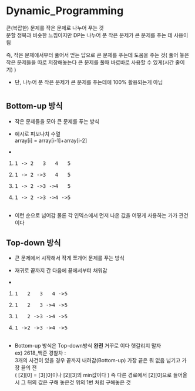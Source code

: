 # Dynamic_Programming

큰(복잡한) 문제를 작은 문제로 나누어 푸는 것  
분할 정복과 비슷한 느낌이지만 DP는 나누어 푼 작은 문제가 큰 문제를 푸는 데 사용이 됨  

즉, 작은 문제에서부터 풀어서 얻는 답으로 큰 문제를 푸는데 도움을 주는 것( 풀어 놓은 작은 문제들을 따로 저장해놓는다 큰 문제를 풀때 바로바로 사용할 수 있게(시간 줄이기) )

* 단, 나누어 푼 작은 문제가 큰 문제를 푸는데에 100% 활용되는게 아님


# 

## Bottom-up 방식

- 작은 문제들을 모아 큰 문제를 푸는 방식
- 예시로 피보나치 수열  
array[i] = array[i-1]+array[i-2]  

- 
1. <pre>1 -> 2   3   4   5
2. <pre>1 -> 2 ->3   4   5
3. <pre>1 -> 2 ->3 ->4   5
4. <pre>1 -> 2 ->3 ->4 ->5

- 이런 순으로 넘어감 물론 각 인덱스에서 먼저 나온 값을 어떻게 사용하는 가가 관건이다


## Top-down 방식

- 큰 문제에서 시작해서 작게 쪼개어 문제를 푸는 방식
- 재귀로 끝까지 간 다음에 끝에서부터 채워감

- 
1. <pre>1   2   3   4 ->5
2. <pre>1   2   3 ->4 ->5
3. <pre>1   2 ->3 ->4 ->5
4. <pre>1 ->2 ->3 ->4 ->5

* Bottom-up 방식은 Top-down방식 **완전** 거꾸로 이다 헷갈리지 말자  
ex) 2618_백준 경찰차 :  
3개의 사건이 있을 경우 끝까지 내려감(Bottom-up) 가장 끝은 뭐 없음 넘기고 가장 끝의 전  
( [2][0] =  [3][0]이나 [2][3]의 min값이다 )
즉 다른 경로에서 [2][0]으로 들어올 시 그 뒤의 값은 구해 놓은것 위의 1번 처럼 구해놓은 것